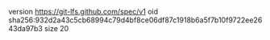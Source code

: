 version https://git-lfs.github.com/spec/v1
oid sha256:932d2a43c5cb68994c79d4bf8ce06df87c1918b6a5f7b10f9722ee2643da97b3
size 20
